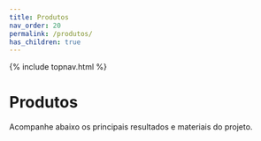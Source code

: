 ```yaml
---
title: Produtos
nav_order: 20
permalink: /produtos/
has_children: true
---
```


{% include topnav.html %}

# Produtos
Acompanhe abaixo os principais resultados e materiais do projeto.
